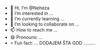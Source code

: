 - 👋 Hi, I’m @Neheza
- 👀 I’m interested in ...
- 🌱 I’m currently learning ...
- 💞️ I’m looking to collaborate on ...
- 📫 How to reach me ...
- 😄 Pronouns: ...
- ⚡ Fun fact: ...
DODAJEM ŠTA GOD
.........

<!---
Neheza/Neheza is a ✨ special ✨ repository because its `README.md` (this file) appears on your GitHub profile.
You can click the Preview link to take a look at your changes.
--->
